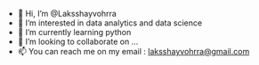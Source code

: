 - 👋 Hi, I’m @Laksshayvohrra
- 👀 I’m interested in data analytics and data science
- 🌱 I’m currently learning python
- 💞️ I’m looking to collaborate on ...
- 📫 You can reach me on my email : laksshayvohrra@gmail.com

<!---
Laksshayvohrra/Laksshayvohrra is a ✨ special ✨ repository because its `README.md` (this file) appears on your GitHub profile.
You can click the Preview link to take a look at your changes.
--->
